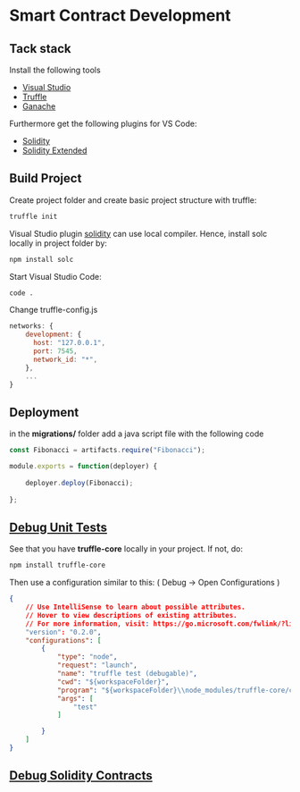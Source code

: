 # Smart Contract Development

## Tack stack

Install the following tools

- [Visual Studio](https://code.visualstudio.com/download)
- [Truffle](https://truffleframework.com/truffle)
- [Ganache](https://truffleframework.com/ganache)

Furthermore get the following plugins for VS Code:

- [Solidity](https://marketplace.visualstudio.com/items?itemName=JuanBlanco.solidity)
- [Solidity Extended](https://marketplace.visualstudio.com/items?itemName=beaugunderson.solidity-extended)

## Build Project

Create project folder and create basic project structure with truffle:

```bash
truffle init
```

Visual Studio plugin [solidity](https://marketplace.visualstudio.com/items?itemName=JuanBlanco.solidity) can use local compiler. Hence, install solc locally in project folder by:

```bash
npm install solc
```

Start Visual Studio Code:

```bash
code .
```

Change truffle-config.js

```js
networks: {
    development: {
      host: "127.0.0.1",
      port: 7545,
      network_id: "*",
    },
    ...
}
```

## Deployment

in the **migrations/** folder add a java script file with the following code

```js
const Fibonacci = artifacts.require("Fibonacci");

module.exports = function(deployer) {
    
    deployer.deploy(Fibonacci);
    
};
```

## [Debug Unit Tests](https://ethereum.stackexchange.com/questions/41094/debugging-js-unit-tests-with-truffle-framework-in-vs-code)

See that you have **truffle-core** locally in your project. If not, do:

```bash
npm install truffle-core
```

Then use a configuration similar to this: ( Debug -> Open Configurations )

```json
{
    // Use IntelliSense to learn about possible attributes.
    // Hover to view descriptions of existing attributes.
    // For more information, visit: https://go.microsoft.com/fwlink/?linkid=830387
    "version": "0.2.0",
    "configurations": [
        {
            "type": "node",
            "request": "launch",
            "name": "truffle test (debugable)",
            "cwd": "${workspaceFolder}",
            "program": "${workspaceFolder}\\node_modules/truffle-core/cli.js",
            "args": [
                "test"
            ]

        }
    ]
}
```

## [Debug Solidity Contracts](https://truffleframework.com/tutorials/debugger-variable-inspection)
